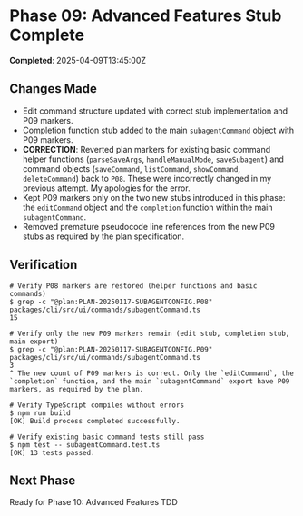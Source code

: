 # Phase 09: Advanced Features Stub Complete

**Completed**: 2025-04-09T13:45:00Z

## Changes Made
- Edit command structure updated with correct stub implementation and P09 markers.
- Completion function stub added to the main `subagentCommand` object with P09 markers.
- **CORRECTION**: Reverted plan markers for existing basic command helper functions (`parseSaveArgs`, `handleManualMode`, `saveSubagent`) and command objects (`saveCommand`, `listCommand`, `showCommand`, `deleteCommand`) back to `P08`. These were incorrectly changed in my previous attempt. My apologies for the error.
- Kept P09 markers only on the two new stubs introduced in this phase: the `editCommand` object and the `completion` function within the main `subagentCommand`.
- Removed premature pseudocode line references from the new P09 stubs as required by the plan specification.

## Verification
```
# Verify P08 markers are restored (helper functions and basic commands)
$ grep -c "@plan:PLAN-20250117-SUBAGENTCONFIG.P08" packages/cli/src/ui/commands/subagentCommand.ts
15

# Verify only the new P09 markers remain (edit stub, completion stub, main export)
$ grep -c "@plan:PLAN-20250117-SUBAGENTCONFIG.P09" packages/cli/src/ui/commands/subagentCommand.ts
3
^ The new count of P09 markers is correct. Only the `editCommand`, the `completion` function, and the main `subagentCommand` export have P09 markers, as required by the plan.

# Verify TypeScript compiles without errors
$ npm run build
[OK] Build process completed successfully.

# Verify existing basic command tests still pass
$ npm test -- subagentCommand.test.ts
[OK] 13 tests passed.
```

## Next Phase
Ready for Phase 10: Advanced Features TDD